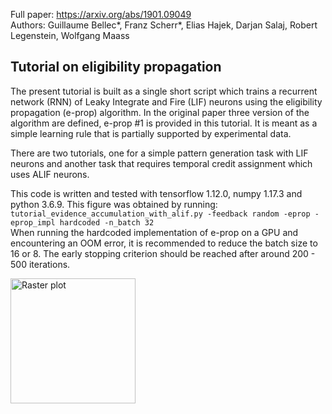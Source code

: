 Full paper: https://arxiv.org/abs/1901.09049  
Authors: Guillaume Bellec\*, Franz Scherr\*, Elias Hajek, Darjan Salaj, Robert Legenstein, Wolfgang Maass

## Tutorial on eligibility propagation

The present tutorial is built as a single short script which trains a recurrent network (RNN) of Leaky Integrate and Fire (LIF) neurons
using the eligibility propagation (e-prop) algorithm. In the original paper three version of the algorithm are defined, e-prop #1 is provided in this tutorial.
It is meant as a simple learning rule that is partially supported by experimental data. 

There are two tutorials, one for a simple pattern generation task with LIF neurons and another task that requires temporal credit assignment which uses ALIF neurons. 

This code is written and tested with tensorflow 1.12.0, numpy 1.17.3 and python 3.6.9. This figure was obtained by running:  
```tutorial_evidence_accumulation_with_alif.py -feedback random -eprop -eprop_impl hardcoded -n_batch 32```  
When running the hardcoded implementation of e-prop on a GPU and encountering an OOM error, it is recommended to reduce the batch size to 16 or 8. The early stopping criterion should be reached after around 200 - 500 iterations. 

<img src="./figures/evidence_acc_training.png"
     alt="Raster plot"
     style="width: 200;" />
